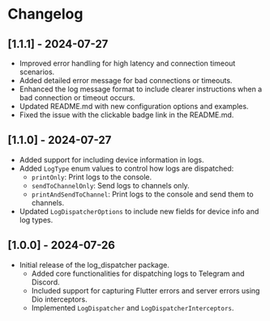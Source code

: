 # Changelog

## [1.1.1] - 2024-07-27
- Improved error handling for high latency and connection timeout scenarios.
- Added detailed error message for bad connections or timeouts.
- Enhanced the log message format to include clearer instructions when a bad connection or timeout occurs.
- Updated README.md with new configuration options and examples.
- Fixed the issue with the clickable badge link in the README.md.

## [1.1.0] - 2024-07-27
- Added support for including device information in logs.
- Added `LogType` enum values to control how logs are dispatched:
  - `printOnly`: Print logs to the console.
  - `sendToChannelOnly`: Send logs to channels only.
  - `printAndSendToChannel`: Print logs to the console and send them to channels.
- Updated `LogDispatcherOptions` to include new fields for device info and log types.

## [1.0.0] - 2024-07-26
- Initial release of the log_dispatcher package.
  - Added core functionalities for dispatching logs to Telegram and Discord.
  - Included support for capturing Flutter errors and server errors using Dio interceptors.
  - Implemented `LogDispatcher` and `LogDispatcherInterceptors`.

